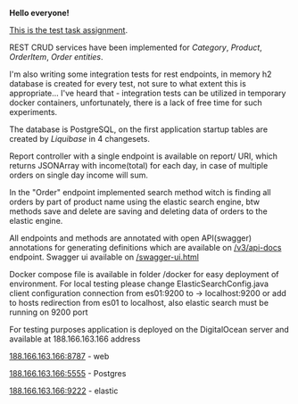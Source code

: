 **Hello everyone!**

[This is the test task assignment](https://github.com/anderfred/assignmentTask).

REST CRUD services have been implemented for _Category_, _Product_, _OrderItem_, _Order_ _entities_.

I'm also writing some integration tests for rest endpoints, in memory h2 database is created for every test, not sure to what extent this is appropriate...
I've heard that - integration tests can be utilized in temporary docker containers, unfortunately, there is a lack of free time for such experiments.

The database is PostgreSQL, on the first application startup tables are created by _Liquibase_ in 4 changesets.

Report controller with a single endpoint is available on report/ URI, which returns JSONArray with income(total) for each day, in case of multiple orders on single day income will sum.

In the "Order" endpoint implemented search method witch is finding all orders by part of product name using the elastic search engine, btw methods save and delete are saving and deleting data of orders to the elastic engine.

All endpoints and methods are annotated with open API(swagger) annotations for generating definitions which are available on [/v3/api-docs](http://188.166.163.166:8787/v3/api-docs) endpoint.
Swagger ui available on [/swagger-ui.html](http://188.166.163.166:8787/swagger-ui.html)

Docker compose file is available in folder /docker for easy deployment of environment.
For local testing please change ElasticSearchConfig.java client configuration connection from es01:9200 to -> localhost:9200 or add to hosts redirection from es01 to localhost, also elastic search must be running on 9200 port

For testing purposes application is deployed on the DigitalOcean server and available at 188.166.163.166 address

[188.166.163.166:8787](http://188.166.163.166:8787) - web

[188.166.163.166:5555](http://188.166.163.166:5555) - Postgres

[188.166.163.166:9222](http://188.166.163.166:9222) - elastic
